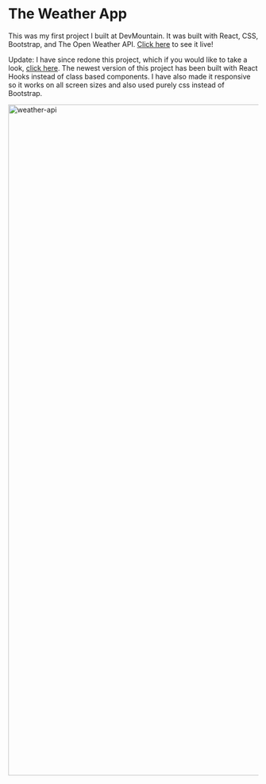 # The Weather App
This was my first project I built at DevMountain. It was built with React, CSS, Bootstrap, and The Open Weather API. [Click here](https://the-weather-app-664da7.netlify.app/) to see it live!

Update: I have since redone this project, which if you would like to take a look, [click here](https://the-weather-app-2.netlify.app/). The newest version of this project has been built with React Hooks instead of class based components. I have also made it responsive so it works on all screen sizes and also used purely css instead of Bootstrap.

<img width="1353" alt="weather-api" src="https://user-images.githubusercontent.com/42985712/181861916-2859b8d5-7bd0-48d6-95cb-93bcf3d1efd6.PNG">
